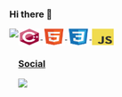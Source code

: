 ### Hi there 👋


<div align="center">
  <a href="https://github.com/NataschaPalhares">
    <img align="left" height="180em" src="https://github-readme-stats.vercel.app/api?username=NataschaPalhares&show_icons=true&theme=radical"/>
    </div>
  
  <img align="center" alt="Natascha-C++" height="30" width="40" src="https://github.com/devicons/devicon/blob/master/icons/cplusplus/cplusplus-original.svg">
  <img align="center" alt="Natascha-HTML" height="30" width="40" src="https://github.com/devicons/devicon/blob/master/icons/html5/html5-original.svg">
  <img align="center" alt="Natascha-CSS" height="30" width="40" src="https://github.com/devicons/devicon/blob/master/icons/css3/css3-original.svg">
  <img align="center" alt="Natascha-JavaScript" height="30" width="40" src="https://github.com/devicons/devicon/blob/master/icons/javascript/javascript-original.svg">
  
### Social
  
  <a href="https://www.linkedin.com/in/natascha-palhares/" target="_blank"> <img src="https://img.shields.io/badge/-LinkedIn-%230077B5?style=for-the-badge&logo=linkedin&logoColor=white" target="_blank"> </a>
